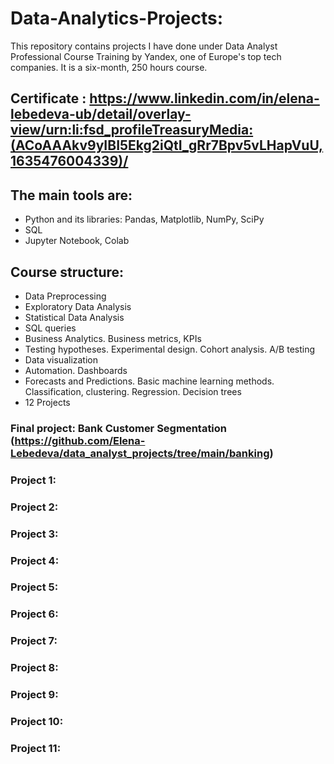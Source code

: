 # Data-Analytics-Projects:

This repository contains projects I have done under Data Analyst Professional Course Training by Yandex, one of Europe's top tech companies. It is a six-month, 250 hours course. 

## Certificate : https://www.linkedin.com/in/elena-lebedeva-ub/detail/overlay-view/urn:li:fsd_profileTreasuryMedia:(ACoAAAkv9yIBI5Ekg2iQtI_gRr7Bpv5vLHapVuU,1635476004339)/

## The main tools are:
- Python and its libraries: Pandas, Matplotlib, NumPy, SciPy
- SQL
- Jupyter Notebook, Colab

## Course structure:
- Data Preprocessing
- Exploratory Data Analysis
- Statistical Data Analysis
- SQL queries
- Business Analytics. Business metrics, KPIs
- Testing hypotheses. Experimental design. Cohort analysis. A/B testing
- Data visualization
- Automation. Dashboards
- Forecasts and Predictions. Basic machine learning methods. Classification, clustering. Regression. Decision trees
- 12 Projects

### Final project: Bank Customer Segmentation (https://github.com/Elena-Lebedeva/data_analyst_projects/tree/main/banking)

### Project 1:

### Project 2:  

### Project 3: 

### Project 4:  

### Project 5: 

### Project 6:

### Project 7:

### Project 8:

### Project 9:

### Project 10:

### Project 11:
